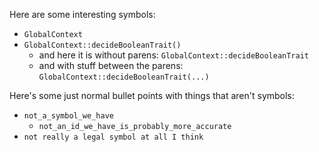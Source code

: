 

Here are some interesting symbols:
- `GlobalContext`
- `GlobalContext::decideBooleanTrait()`
  - and here it is without parens: `GlobalContext::decideBooleanTrait`
  - and with stuff between the parens: `GlobalContext::decideBooleanTrait(...)`

Here's some just normal bullet points with things that aren't symbols:
- `not_a_symbol_we_have`
  - `not_an_id_we_have_is_probably_more_accurate`
- `not really a legal symbol at all I think`

